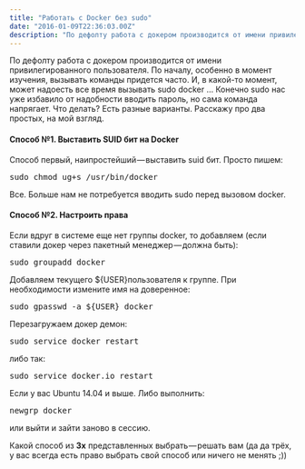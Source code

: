 ```yaml
---
title: "Работать с Docker без sudo"
date: "2016-01-09T22:36:03.00Z"
description: "По дефолту работа с докером производится от имени привилегированного пользователя. По началу, особенно в момент изучения, вызыва"
---
```


<p>По дефолту работа с докером производится от имени привилегированного пользователя. По началу, особенно в момент изучения, вызывать команды придется часто. И, в какой-то момент, может надоесть все время вызывать sudo docker … Конечно sudo нас уже избавило от надобности вводить пароль, но сама команда напрягает. Что делать? Есть разные варианты. Расскажу про два простых, на мой взгляд.</p>
<h4>Способ №1. Выставить SUID бит на Docker</h4>
<p>Способ первый, наипростейший — выставить suid бит. Просто пишем:</p>
<pre>sudo chmod ug+s /usr/bin/docker</pre>
<p>Все. Больше нам не потребуется вводить sudo перед вызовом docker.</p>
<h4>Способ №2. Настроить права</h4>
<p>Если вдруг в системе еще нет группы docker, то добавляем (если ставили докер через пакетный менеджер — должна быть):</p>
<pre>sudo groupadd docker</pre>
<p>Добавляем текущего ${USER}пользователя к группе. При необходимости измените имя на доверенное:</p>
<pre>sudo gpasswd -a ${USER} docker</pre>
<p>Перезагружаем докер демон:</p>
<pre>sudo service docker restart</pre>
<p>либо так:</p>
<pre>sudo service docker.io restart</pre>
<p>Если у вас Ubuntu 14.04 и выше. Либо выполнить:</p>
<pre>newgrp docker</pre>
<p>или выйти и зайти заново в сессию.</p>
<p>Какой способ из <strong>3х</strong> представленных выбрать — решать вам (да да трёх, у вас всегда есть право выбрать свой способ или ничего не менять ;))</p>


